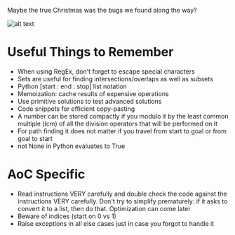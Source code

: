 Maybe the true Christmas was the bugs we found along the way?

![alt text](https://github.com/alexeygorskiy/AdventOfCode/blob/main/anim_export/animation.gif)

# Useful Things to Remember
- When using RegEx, don't forget to escape special characters  
- Sets are useful for finding intersections/overlaps as well as subsets  
- Python [start : end : stop] list notation  
- Memoization: cache results of expensive operations  
- Use primitive solutions to test advanced solutions  
- Code snippets for efficient copy-pasting  
- A number can be stored compactly if you modulo it by the least common multiple (lcm) of all the division operators that will be performed on it  
- For path finding it does not matter if you travel from start to goal or from goal to start   
- not None in Python evaluates to True  

# AoC Specific
- Read instructions VERY carefully and double check the code against the instructions VERY carefully. Don't try to simplify prematurely: if it asks to convert it to a list, then do that. Optimization can come later  
- Beware of indices (start on 0 vs 1)  
- Raise exceptions in all else cases just in case you forgot to handle it  
